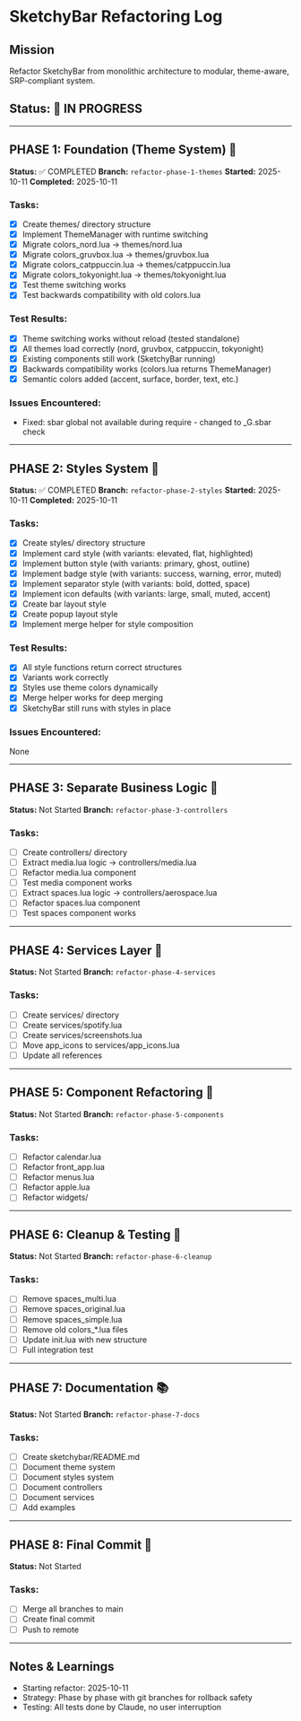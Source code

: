 # SketchyBar Refactoring Log

## Mission
Refactor SketchyBar from monolithic architecture to modular, theme-aware, SRP-compliant system.

## Status: 🚀 IN PROGRESS

---

## PHASE 1: Foundation (Theme System) 🎨
**Status:** ✅ COMPLETED
**Branch:** `refactor-phase-1-themes`
**Started:** 2025-10-11
**Completed:** 2025-10-11

### Tasks:
- [x] Create themes/ directory structure
- [x] Implement ThemeManager with runtime switching
- [x] Migrate colors_nord.lua → themes/nord.lua
- [x] Migrate colors_gruvbox.lua → themes/gruvbox.lua
- [x] Migrate colors_catppuccin.lua → themes/catppuccin.lua
- [x] Migrate colors_tokyonight.lua → themes/tokyonight.lua
- [x] Test theme switching works
- [x] Test backwards compatibility with old colors.lua

### Test Results:
- [x] Theme switching works without reload (tested standalone)
- [x] All themes load correctly (nord, gruvbox, catppuccin, tokyonight)
- [x] Existing components still work (SketchyBar running)
- [x] Backwards compatibility works (colors.lua returns ThemeManager)
- [x] Semantic colors added (accent, surface, border, text, etc.)

### Issues Encountered:
- Fixed: sbar global not available during require - changed to _G.sbar check

---

## PHASE 2: Styles System 🎯
**Status:** ✅ COMPLETED
**Branch:** `refactor-phase-2-styles`
**Started:** 2025-10-11
**Completed:** 2025-10-11

### Tasks:
- [x] Create styles/ directory structure
- [x] Implement card style (with variants: elevated, flat, highlighted)
- [x] Implement button style (with variants: primary, ghost, outline)
- [x] Implement badge style (with variants: success, warning, error, muted)
- [x] Implement separator style (with variants: bold, dotted, space)
- [x] Implement icon defaults (with variants: large, small, muted, accent)
- [x] Create bar layout style
- [x] Create popup layout style
- [x] Implement merge helper for style composition

### Test Results:
- [x] All style functions return correct structures
- [x] Variants work correctly
- [x] Styles use theme colors dynamically
- [x] Merge helper works for deep merging
- [x] SketchyBar still runs with styles in place

### Issues Encountered:
None

---

## PHASE 3: Separate Business Logic 🧠
**Status:** Not Started
**Branch:** `refactor-phase-3-controllers`

### Tasks:
- [ ] Create controllers/ directory
- [ ] Extract media.lua logic → controllers/media.lua
- [ ] Refactor media.lua component
- [ ] Test media component works
- [ ] Extract spaces.lua logic → controllers/aerospace.lua
- [ ] Refactor spaces.lua component
- [ ] Test spaces component works

---

## PHASE 4: Services Layer 🔌
**Status:** Not Started
**Branch:** `refactor-phase-4-services`

### Tasks:
- [ ] Create services/ directory
- [ ] Create services/spotify.lua
- [ ] Create services/screenshots.lua
- [ ] Move app_icons to services/app_icons.lua
- [ ] Update all references

---

## PHASE 5: Component Refactoring 🔄
**Status:** Not Started
**Branch:** `refactor-phase-5-components`

### Tasks:
- [ ] Refactor calendar.lua
- [ ] Refactor front_app.lua
- [ ] Refactor menus.lua
- [ ] Refactor apple.lua
- [ ] Refactor widgets/

---

## PHASE 6: Cleanup & Testing 🧹
**Status:** Not Started
**Branch:** `refactor-phase-6-cleanup`

### Tasks:
- [ ] Remove spaces_multi.lua
- [ ] Remove spaces_original.lua
- [ ] Remove spaces_simple.lua
- [ ] Remove old colors_*.lua files
- [ ] Update init.lua with new structure
- [ ] Full integration test

---

## PHASE 7: Documentation 📚
**Status:** Not Started
**Branch:** `refactor-phase-7-docs`

### Tasks:
- [ ] Create sketchybar/README.md
- [ ] Document theme system
- [ ] Document styles system
- [ ] Document controllers
- [ ] Document services
- [ ] Add examples

---

## PHASE 8: Final Commit 💾
**Status:** Not Started

### Tasks:
- [ ] Merge all branches to main
- [ ] Create final commit
- [ ] Push to remote

---

## Notes & Learnings
- Starting refactor: 2025-10-11
- Strategy: Phase by phase with git branches for rollback safety
- Testing: All tests done by Claude, no user interruption
